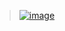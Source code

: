 >[![image](https://user-images.githubusercontent.com/50515418/158740794-a8d6bd25-cf28-403b-84aa-69f7f44929ee.png)](https://www.hackerrank.com/domains/tutorials/30-days-of-code)
